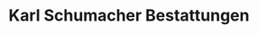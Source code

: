 ---
title: "Karl Schumacher Bestattungen"
url: /dorsten/karl-schumacher-bestattungen/
shop: Bestattungen
---